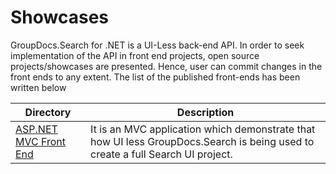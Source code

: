 # Showcases

GroupDocs.Search for .NET is a UI-Less back-end API. In order to seek implementation of the API in front end projects, open source projects/showcases are presented. Hence, user can commit changes in the front ends to any extent. The list of the published front-ends has been written below  


Directory | Description
--------- | -----------
[ASP.NET MVC Front End](https://github.com/groupdocs-search/GroupDocs.Search-for-.NET/tree/master/Showcases/GroupDocs.Search-UI)  | It is an MVC application which demonstrate that how UI less GroupDocs.Search is being used to create a full Search UI project. 

